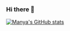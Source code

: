 ### Hi there 👋

<!--
**manyagarggg/manyagarggg** is a ✨ _special_ ✨ repository because its `README.md` (this file) appears on your GitHub profile.

Here are some ideas to get you started:

- 🔭 I’m currently working on ...
- 🌱 I’m currently learning ...
- 👯 I’m looking to collaborate on ...
- 🤔 I’m looking for help with ...
- 💬 Ask me about ...
- 📫 How to reach me: ...
- 😄 Pronouns: ...
- ⚡ Fun fact: ...
-->

[![Manya's GitHub stats](https://githubstats-pi.vercel.app/api?username=manyagarggg)](https://github.com/manyagarggg/github-readme-stats)
